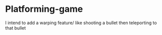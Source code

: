 # Platforming-game
I intend to add a warping feature/ like shooting a bullet then teleporting to that bullet 
